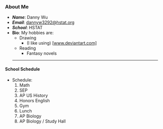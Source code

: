  ### About Me
* _**Name**_: Danny Wu
* _**Email**_: dannyw3292@hstat.org
* _**School**_: HSTAT
* **Bio**: My hobbies are:
  * Drawing  
    * (I like using) [www.deviantart.com]
  * Reading
    * Fantasy novels
  ---
 #### School Schedule
* Schedule:
  1) Math
  2) SEP
  3) AP US History
  4) Honors English
  5) Gym
  6) Lunch
  7) AP Biology
  8) AP Biology / Study Hall